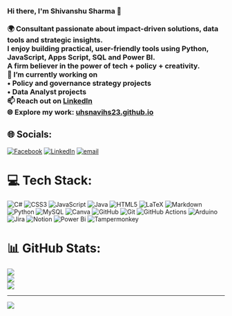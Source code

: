 ### Hi there, I'm Shivanshu Sharma 👋<br><br>🌍 Consultant passionate about impact-driven solutions, data tools and strategic insights.  <br>I enjoy building practical, user-friendly tools using Python, JavaScript, Apps Script, SQL and Power BI.  <br>A firm believer in the power of tech + policy + creativity.<br>🔭 I’m currently working on  <br>• Policy and governance strategy projects<br>• Data Analyst projects<br>📫 Reach out on [LinkedIn](https://www.linkedin.com/in/shivanshusharma23)  <br>🌐 Explore my work: [uhsnavihs23.github.io](https://uhsnavihs23.github.io)


## 🌐 Socials:
[![Facebook](https://img.shields.io/badge/Facebook-%231877F2.svg?logo=Facebook&logoColor=white)](https://facebook.com/shivanshu.sharma.7737) [![LinkedIn](https://img.shields.io/badge/LinkedIn-%230077B5.svg?logo=linkedin&logoColor=white)](https://linkedin.com/in/shivanshu-sharma-2302) [![email](https://img.shields.io/badge/Email-D14836?logo=gmail&logoColor=white)](mailto:shivanshu.sharma0023@gmail.com) 

# 💻 Tech Stack:
![C#](https://img.shields.io/badge/c%23-%23239120.svg?style=plastic&logo=csharp&logoColor=white) ![CSS3](https://img.shields.io/badge/css3-%231572B6.svg?style=plastic&logo=css3&logoColor=white) ![JavaScript](https://img.shields.io/badge/javascript-%23323330.svg?style=plastic&logo=javascript&logoColor=%23F7DF1E) ![Java](https://img.shields.io/badge/java-%23ED8B00.svg?style=plastic&logo=openjdk&logoColor=white) ![HTML5](https://img.shields.io/badge/html5-%23E34F26.svg?style=plastic&logo=html5&logoColor=white) ![LaTeX](https://img.shields.io/badge/latex-%23008080.svg?style=plastic&logo=latex&logoColor=white) ![Markdown](https://img.shields.io/badge/markdown-%23000000.svg?style=plastic&logo=markdown&logoColor=white) ![Python](https://img.shields.io/badge/python-3670A0?style=plastic&logo=python&logoColor=ffdd54) ![MySQL](https://img.shields.io/badge/mysql-4479A1.svg?style=plastic&logo=mysql&logoColor=white) ![Canva](https://img.shields.io/badge/Canva-%2300C4CC.svg?style=plastic&logo=Canva&logoColor=white) ![GitHub](https://img.shields.io/badge/github-%23121011.svg?style=plastic&logo=github&logoColor=white) ![Git](https://img.shields.io/badge/git-%23F05033.svg?style=plastic&logo=git&logoColor=white) ![GitHub Actions](https://img.shields.io/badge/github%20actions-%232671E5.svg?style=plastic&logo=githubactions&logoColor=white) ![Arduino](https://img.shields.io/badge/-Arduino-00979D?style=plastic&logo=Arduino&logoColor=white) ![Jira](https://img.shields.io/badge/jira-%230A0FFF.svg?style=plastic&logo=jira&logoColor=white) ![Notion](https://img.shields.io/badge/Notion-%23000000.svg?style=plastic&logo=notion&logoColor=white) ![Power Bi](https://img.shields.io/badge/power_bi-F2C811?style=plastic&logo=powerbi&logoColor=black) ![Tampermonkey](https://img.shields.io/badge/tampermonkey-%2300485B.svg?style=plastic&logo=tampermonkey&logoColor=white)
# 📊 GitHub Stats:
![](https://github-readme-stats.vercel.app/api?username=uhsnavihs23&theme=gotham&hide_border=false&include_all_commits=true&count_private=true)<br/>
![](https://nirzak-streak-stats.vercel.app/?user=uhsnavihs23&theme=gotham&hide_border=false)<br/>
![](https://github-readme-stats.vercel.app/api/top-langs/?username=uhsnavihs23&theme=gotham&hide_border=false&include_all_commits=true&count_private=true&layout=compact)

---
[![](https://visitcount.itsvg.in/api?id=uhsnavihs23&icon=0&color=11)](https://visitcount.itsvg.in)

<!-- Proudly created with GPRM ( https://gprm.itsvg.in ) -->
